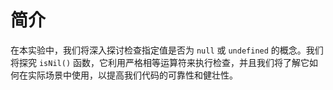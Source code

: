 # 简介

在本实验中，我们将深入探讨检查指定值是否为 `null` 或 `undefined` 的概念。我们将探究 `isNil()` 函数，它利用严格相等运算符来执行检查，并且我们将了解它如何在实际场景中使用，以提高我们代码的可靠性和健壮性。
